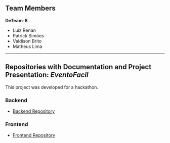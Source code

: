 ## Team Members  
**DeTeam-8**

- Luiz Renan  
- Patrick Simões  
- Valdison Brito  
- Matheus Lima  

---

## Repositories with Documentation and Project Presentation: *EventoFacil*

This project was developed for a hackathon.

### Backend  
- [Backend Repository](https://github.com/luiznwz/eventeasy/tree/main/backend)

### Frontend  
- [Frontend Repository](https://github.com/luiznwz/eventeasy/tree/main/frontend)
